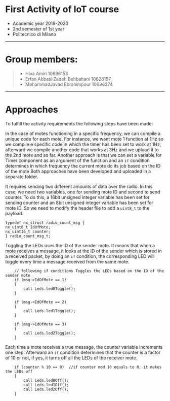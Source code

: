 
First Activity of IoT course
=
- Academic year 2019-2020
- 2nd semester of 1st year
- Politecnico di Milano
________________________
 Group members:
 =
> - Hiva Amiri                       10696153
> - Erfan Abbasi Zadeh Behbahani     10628157
> - MohammadJavad Ebrahimpour        10696374
________________________

Approaches
=
To fulfill the activity requirements the following steps have been made:

In the case of motes functioning in a specific frequency, we can compile a unique code for each mote. For instance, we want mote 1 function at 1Hz so we compile e specific code in which the timer has been set to work at 1Hz, afterward we compile another code that works at 3Hz and we upload it to the 2nd mote and so far.
Another approach is that we can set a variable for Timer component as an argument of the function and an `if` condition determines in which frequency the current mote do its job based on the ID of the mote
Both approaches have been developed and uploaded in a separate folder. 

It requires sending two different amounts of data over the radio. In this case, we need two variables, one for sending mote ID and second to send counter. To do this, a 16bit unsigned integer variable has been set for sending counter and an 8bit unsigned integer variable has been set for mote ID. So we need to modify the header file to add a `uint8_t` to the payload.
 
    typedef nx_struct radio_count_msg {
    nx_uint8_t IdOfMote;
    nx_uint16_t counter;
    } radio_count_msg_t;


Toggling the LEDs uses the ID of the sender mote. It means that when a mote receives a message, it looks at the ID of the sender which is stored in a received packet, by doing an `if` condition, the corresponding LED will toggle every time a message received from the same mote.

        // following if conditions Toggles the LEDs based on the ID of the sender mote
        if (msg->IdOfMote == 1) 
        {
            call Leds.led0Toggle();
        }

        if (msg->IdOfMote == 2) 
        {
            call Leds.led1Toggle();
        }

        if (msg->IdOfMote == 3) 
        {
            call Leds.led2Toggle();
        }



Each time a mote receives a true message, the counter variable increments one step. Afterward an `if` condition determines that the counter is a factor of 10 or not, if yes, it turns off all the LEDs of the receiver mote.

        if (counter % 10 == 0)	//if counter mod 10 equals to 0, it makes the LEDs off
        {
            call Leds.led0Off();
            call Leds.led1Off();
            call Leds.led2Off();
        }

